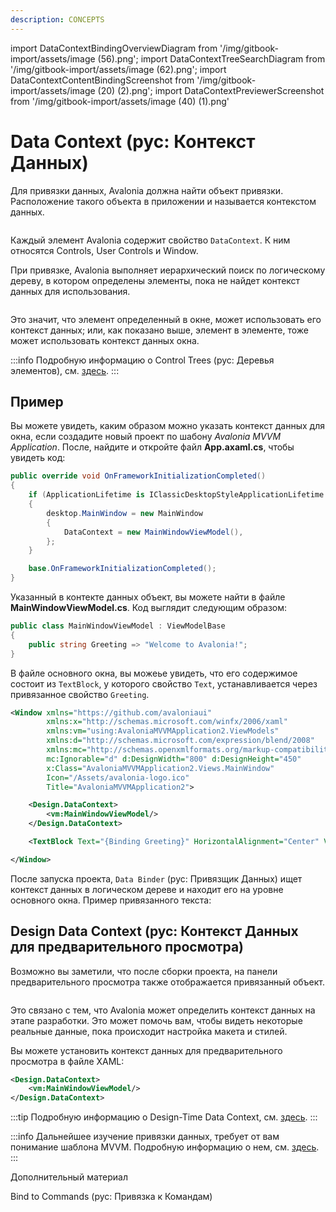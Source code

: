 ```yaml
---
description: CONCEPTS
---
```


import DataContextBindingOverviewDiagram from '/img/gitbook-import/assets/image (56).png';
import DataContextTreeSearchDiagram from '/img/gitbook-import/assets/image (62).png';
import DataContextContentBindingScreenshot from '/img/gitbook-import/assets/image (20) (2).png';
import DataContextPreviewerScreenshot from '/img/gitbook-import/assets/image (40) (1).png'

# Data Context (рус: Контекст Данных)

Для привязки данных, Avalonia должна найти объект привязки.
Расположение такого объекта в приложении и  называется контекстом данных.

<img src={DataContextBindingOverviewDiagram} alt=''/>

Каждый элемент Avalonia содержит свойство `DataContext`.
К ним относятся Controls, User Controls и Window.

При привязке, Avalonia выполняет иерархический поиск по логическому дереву, 
в котором определены элементы, пока не найдет контекст данных для использования.

<img src={DataContextTreeSearchDiagram} alt=''/>

Это значит, что элемент определенный в окне, может использовать его контекст данных; 
или, как показано выше, элемент в элементе, тоже может использовать контекст данных окна.

:::info
Подробную информацию о Control Trees (рус: Деревья элементов), см. [здесь](../../../concepts/control-trees).
:::

## Пример

Вы можете увидеть, каким образом можно указать контекст данных для окна, 
если создадите новый проект по шабону _Avalonia MVVM Application_. 
После, найдите и откройте файл **App.axaml.cs**, чтобы увидеть код:

```csharp
public override void OnFrameworkInitializationCompleted()
{
    if (ApplicationLifetime is IClassicDesktopStyleApplicationLifetime desktop)
    {
        desktop.MainWindow = new MainWindow
        {
            DataContext = new MainWindowViewModel(),
        };
    }

    base.OnFrameworkInitializationCompleted();
}
```

Указанный в контекте данных объект, вы можете найти в файле **MainWindowViewModel.cs**. Код выглядит следующим образом:

```csharp
public class MainWindowViewModel : ViewModelBase
{
    public string Greeting => "Welcome to Avalonia!";
}
```
В файле основного окна, вы можеье увидеть, что его содержимое состоит из `TextBlock`,
у которого свойство `Text`, устанавливается через привязанное свойство `Greeting`.

```xml
<Window xmlns="https://github.com/avaloniaui"
        xmlns:x="http://schemas.microsoft.com/winfx/2006/xaml"
        xmlns:vm="using:AvaloniaMVVMApplication2.ViewModels"
        xmlns:d="http://schemas.microsoft.com/expression/blend/2008"
        xmlns:mc="http://schemas.openxmlformats.org/markup-compatibility/2006"
        mc:Ignorable="d" d:DesignWidth="800" d:DesignHeight="450"
        x:Class="AvaloniaMVVMApplication2.Views.MainWindow"
        Icon="/Assets/avalonia-logo.ico"
        Title="AvaloniaMVVMApplication2">

    <Design.DataContext>
        <vm:MainWindowViewModel/>
    </Design.DataContext>

    <TextBlock Text="{Binding Greeting}" HorizontalAlignment="Center" VerticalAlignment="Center"/>

</Window>
```

После запуска проекта, `Data Binder` (рус: Привязщик Данных) ищет контекст данных в логическом дереве и находит его на уровне основного окна.
Пример привязанного текста:
<img src={DataContextContentBindingScreenshot} alt=""/>

## Design Data Context (рус: Контекст Данных для предварительного просмотра)

Возможно вы заметили, что после сборки проекта, на панели предварительного просмотра также отображается привязанный объект.

<img src={DataContextPreviewerScreenshot} alt=""/>

Это связано с тем, что Avalonia может определить контекст данных на этапе разработки.
Это может помочь вам, чтобы видеть некоторые реальные данные, пока происходит настройка макета и стилей.

Вы можете установить контекст данных для предварительного просмотра в файле XAML:

```xml
<Design.DataContext>
    <vm:MainWindowViewModel/>
</Design.DataContext>
```

:::tip
Подробную информацию о Design-Time Data Context, см. [здесь](../../../guides/implementation-guides/how-to-use-design-time-data.md).
:::

:::info
Дальнейшее изучение привязки данных, требует от вам понимание шаблона MVVM. Подробную информацию о нем, см. [здесь](../../../concepts/the-mvvm-pattern).
:::

Дополнительный материал

Bind to Commands (рус: Привязка к Командам)

